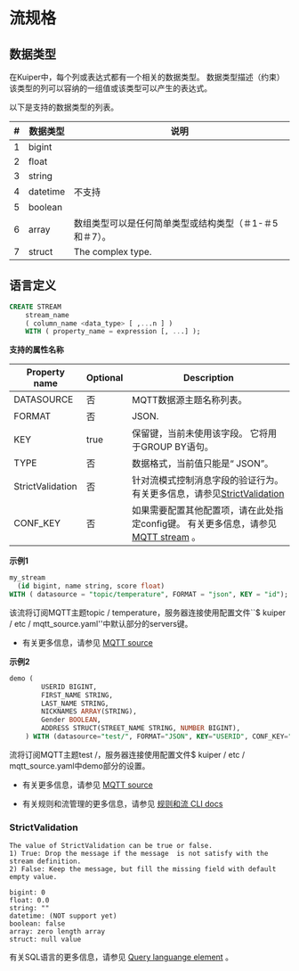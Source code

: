 # 流规格

## 数据类型



在Kuiper中，每个列或表达式都有一个相关的数据类型。 数据类型描述（约束）该类型的列可以容纳的一组值或该类型可以产生的表达式。

以下是支持的数据类型的列表。

| #    | 数据类型 | 说明                                                   |
| ---- | -------- | ------------------------------------------------------ |
| 1    | bigint   |                                                        |
| 2    | float    |                                                        |
| 3    | string   |                                                        |
| 4    | datetime | 不支持                                                 |
| 5    | boolean  |                                                        |
| 6    | array    | 数组类型可以是任何简单类型或结构类型（＃1-＃5和＃7）。 |
| 7    | struct   | The complex type.                                      |

## 语言定义

```sql
CREATE STREAM   
    stream_name   
    ( column_name <data_type> [ ,...n ] )
    WITH ( property_name = expression [, ...] );
```

**支持的属性名称**

| Property name | Optional | Description                                                  |
| ------------- | -------- | ------------------------------------------------------------ |
| DATASOURCE | 否   | MQTT数据源主题名称列表。 |
| FORMAT        | 否       | JSON. |
| KEY           | true     | 保留键，当前未使用该字段。 它将用于GROUP BY语句。 |
| TYPE    | 否       | 数据格式，当前值只能是“ JSON”。 |
| StrictValidation     | 否   | 针对流模式控制消息字段的验证行为。 有关更多信息，请参见[StrictValidation](#StrictValidation) |
| CONF_KEY | 否 | 如果需要配置其他配置项，请在此处指定config键。 有关更多信息，请参见 [MQTT stream](../rules/sources/mqtt.md) 。 |

**示例1**

```sql
my_stream 
  (id bigint, name string, score float)
WITH ( datasource = "topic/temperature", FORMAT = "json", KEY = "id");
```

该流将订阅MQTT主题topic / temperature，服务器连接使用配置文件``$ kuiper / etc / mqtt_source.yaml''中默认部分的servers键。

- 有关更多信息，请参见 [MQTT source](../rules/sources/mqtt.md) 

**示例2**

```sql
demo (
		USERID BIGINT,
		FIRST_NAME STRING,
		LAST_NAME STRING,
		NICKNAMES ARRAY(STRING),
		Gender BOOLEAN,
		ADDRESS STRUCT(STREET_NAME STRING, NUMBER BIGINT),
	) WITH (datasource="test/", FORMAT="JSON", KEY="USERID", CONF_KEY="demo");
```

 流将订阅MQTT主题test /，服务器连接使用配置文件$ kuiper / etc / mqtt_source.yaml中demo部分的设置。

- 有关更多信息，请参见 [MQTT source](../rules/sources/mqtt.md) 

- 有关规则和流管理的更多信息，请参见 [规则和流 CLI docs](../cli/overview.md) 

### StrictValidation

```
The value of StrictValidation can be true or false.
1) True: Drop the message if the message  is not satisfy with the stream definition.
2) False: Keep the message, but fill the missing field with default empty value.

bigint: 0
float: 0.0
string: ""
datetime: (NOT support yet)
boolean: false
array: zero length array
struct: null value
```

有关SQL语言的更多信息，请参见 [Query languange element](query_language_elements.md) 。

